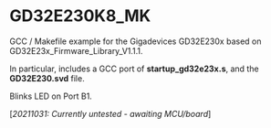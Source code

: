# GD32E230K8_MK

GCC / Makefile example for the Gigadevices GD32E230x based on GD32E23x_Firmware_Library_V1.1.1.

In particular, includes a GCC port of <b>startup_gd32e23x.s</b>, and the <b>GD32E230.svd</b> file.

Blinks LED on Port B1.

[<i>20211031: Currently untested - awaiting MCU/board</i>]
